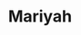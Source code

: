 ---
pid: pt56
title: Mariyah
location_transcription: outside my house
coordinates: "[-75.128846178983, 39.966135271658]"
zipcode: '19125'
gen_neighborhood: River Wards
neighborhood: Fishtown,Kensington
outside_phl: 
age: '16'
age_range: 13-19
instagram: 
image_file_name: pt_56.jpg
proposal_transcription: 
topic: Person
topic_summary: '0'
type: Other No Form
keywords_other: 
credit: 
image_labels: 
twitter: hehnessy
facebook: 
permalink: "/monuments/pt56/"
layout: item-page
---
